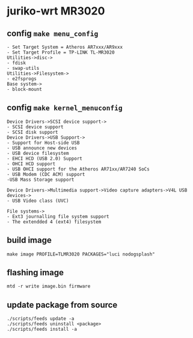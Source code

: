# juriko-wrt MR3020
## config `make menu_config`
```
- Set Target System = Atheros AR7xxx/AR9xxx
- Set Target Profile = TP-LINK TL-MR3020
Utilities->disc->
- fdisk
- swap-utils
Utilities->Filesystem->
- e2fsprogs
Base system->
- block-mount
```
## config `make kernel_menuconfig`
```
Device Drivers->SCSI device support->
- SCSI device support
- SCSI disk support
Device Drivers->USB Support->
- Support for Host-side USB
- USB announce new devices
- USB device filesystem
- EHCI HCD (USB 2.0) Support
- OHCI HCD support
- USB OHCI support for the Atheros AR71xx/AR7240 SoCs
- USB Modem (CDC ACM) support
-USB Mass Storage support

Device Drivers->Multimedia support->Video capture adapters->V4L USB devices->
- USB Video class (UVC)

File systems->
- Ext3 journalling file system support
- The extendded 4 (ext4) filesystem
```
## build image
```
make image PROFILE=TLMR3020 PACKAGES="luci nodogsplash"
```
## flashing image
```
mtd -r write image.bin firmware
```
## update package from source
```
./scripts/feeds update -a
./scripts/feeds uninstall <package>
./scripts/feeds install -a

